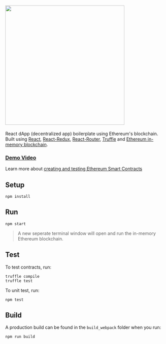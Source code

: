 # <img src="https://s3.postimg.org/qp7po9h8j/Screen_Shot_2017-08-20_at_4.32.37_PM.png" width="375"/>
React dApp (decentralized app) boilerplate using Ethereum's blockchain. Built using [React](https://github.com/facebook/react), [React-Redux](https://github.com/reactjs/react-redux), [React-Router](https://github.com/ReactTraining/react-router), [Truffle](http://truffleframework.com/) and [Ethereum in-memory blockchain](https://github.com/ethereumjs/testrpc).

### [Demo Video](https://www.youtube.com/watch?v=zdoWHxerXPo&feature=youtu.be&t=6m50s)
Learn more about [creating and testing Ethereum Smart Contracts](https://blog.zeppelin.solutions/the-hitchhikers-guide-to-smart-contracts-in-ethereum-848f08001f05)

## Setup
```
npm install
```

## Run
```
npm start
```

> A new seperate terminal window will open and run the in-memory Ethereum blockchain.

## Test
To test contracts, run:
```
truffle compile
truffle test
```

To unit test, run:
```
npm test
```

## Build
A production build can be found in the `build_webpack` folder when you run:
```
npm run build
```
